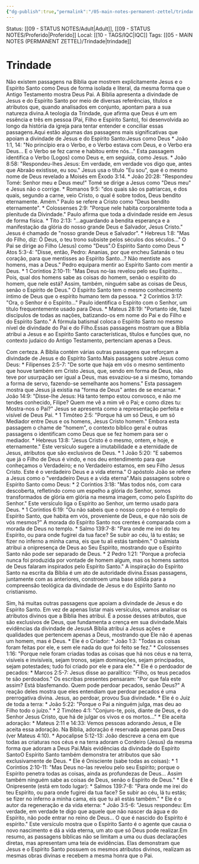 ```yaml
---
{"dg-publish":true,"permalink":"/05-main-notes-permanent-zettel/trindade/","tags":["trindade"],"noteIcon":""}
---
```


Status: [[09 - STATUS NOTES/Adult\|Adult]], [[09 - STATUS NOTES/Proferido\|Proferido]]
Local: [[10 - TAGS/IQC\|IQC]]
Tags:  [[05 - MAIN NOTES (PERMANENT ZETTEL)/Trindade\|trindade]]
# Trindade

Não existem passagens na Bíblia que mostrem explicitamente Jesus e o Espírito Santo como Deus de forma isolada e literal, da mesma forma que o Antigo Testamento mostra Deus Pai. A Bíblia apresenta a divindade de Jesus e do Espírito Santo por meio de diversas referências, títulos e atributos que, quando analisados em conjunto, apontam para a sua natureza divina.A teologia da Trindade, que afirma que Deus é um em essência e três em pessoa (Pai, Filho e Espírito Santo), foi desenvolvida ao longo da história da igreja para tentar entender e conciliar essas passagens.Aqui estão algumas das passagens mais significativas que apoiam a divindade de Jesus e do Espírito Santo:Jesus como Deus * João 1:1, 14: "No princípio era o Verbo, e o Verbo estava com Deus, e o Verbo era Deus... E o Verbo se fez carne e habitou entre nós..." Esta passagem identifica o Verbo (Logos) como Deus e, em seguida, como Jesus. * João 8:58: "Respondeu-lhes Jesus: Em verdade, em verdade vos digo que, antes que Abraão existisse, eu sou." Jesus usa o título "Eu sou", que é o mesmo nome de Deus revelado a Moisés em Êxodo 3:14. * João 20:28: "Respondeu Tomé: Senhor meu e Deus meu!" Tomé se dirige a Jesus como "Deus meu" e Jesus não o corrige. * Romanos 9:5: "dos quais são os patriarcas, e dos quais, segundo a carne, veio Cristo, o qual é sobre todos, Deus bendito eternamente. Amém." Paulo se refere a Cristo como "Deus bendito eternamente". * Colossenses 2:9: "Porque nele habita corporalmente toda a plenitude da Divindade." Paulo afirma que toda a divindade reside em Jesus de forma física. * Tito 2:13: "...aguardando a bendita esperança e a manifestação da glória do nosso grande Deus e Salvador, Jesus Cristo." Jesus é chamado de "nosso grande Deus e Salvador". * Hebreus 1:8: "Mas do Filho, diz: Ó Deus, o teu trono subsiste pelos séculos dos séculos..." O Pai se dirige ao Filho (Jesus) como "Deus".O Espírito Santo como Deus * Atos 5:3-4: "Disse, então, Pedro: Ananias, por que encheu Satanás o teu coração, para que mentisses ao Espírito Santo...? Não mentiste aos homens, mas a Deus." Pedro equipara mentir ao Espírito Santo com mentir a Deus. * 1 Coríntios 2:10-11: "Mas Deus no-las revelou pelo seu Espírito... Pois, qual dos homens sabe as coisas do homem, senão o espírito do homem, que nele está? Assim, também, ninguém sabe as coisas de Deus, senão o Espírito de Deus." O Espírito Santo tem o mesmo conhecimento íntimo de Deus que o espírito humano tem da pessoa. * 2 Coríntios 3:17: "Ora, o Senhor é o Espírito..." Paulo identifica o Espírito com o Senhor, um título frequentemente usado para Deus. * Mateus 28:19: "Portanto ide, fazei discípulos de todas as nações, batizando-os em nome do Pai e do Filho e do Espírito Santo." A fórmula batismal coloca o Espírito Santo no mesmo nível de divindade do Pai e do Filho.Essas passagens mostram que a Bíblia atribui a Jesus e ao Espírito Santo características, títulos e funções que, no contexto judaico do Antigo Testamento, pertenciam apenas a Deus.

Com certeza. A Bíblia contém várias outras passagens que reforçam a divindade de Jesus e do Espírito Santo.Mais passagens sobre Jesus como Deus: * Filipenses 2:5-7: "De sorte que haja em vós o mesmo sentimento que houve também em Cristo Jesus, que, sendo em forma de Deus, não teve por usurpação ser igual a Deus, mas esvaziou-se a si mesmo, tomando a forma de servo, fazendo-se semelhante aos homens." Esta passagem mostra que Jesus já existia na "forma de Deus" antes de se encarnar. * João 14:9: "Disse-lhe Jesus: Há tanto tempo estou convosco, e não me tendes conhecido, Filipe? Quem me vê a mim vê o Pai; e como dizes tu: Mostra-nos o Pai?" Jesus se apresenta como a representação perfeita e visível de Deus Pai. * 1 Timóteo 2:5: "Porque há um só Deus, e um só Mediador entre Deus e os homens, Jesus Cristo homem." Embora esta passagem o chame de "homem", o contexto bíblico geral e outras passagens o identificam como Deus que se fez homem para ser o mediador. * Hebreus 13:8: "Jesus Cristo é o mesmo, ontem, e hoje, e eternamente." Este versículo sugere a imutabilidade e a eternidade de Jesus, atributos que são exclusivos de Deus. * 1 João 5:20: "E sabemos que já o Filho de Deus é vindo, e nos deu entendimento para que conheçamos o Verdadeiro; e no Verdadeiro estamos, em seu Filho Jesus Cristo. Este é o verdadeiro Deus e a vida eterna." O apóstolo João se refere a Jesus como o "verdadeiro Deus e a vida eterna".Mais passagens sobre o Espírito Santo como Deus: * 2 Coríntios 3:18: "Mas todos nós, com cara descoberta, refletindo como um espelho a glória do Senhor, somos transformados de glória em glória na mesma imagem, como pelo Espírito do Senhor." Este versículo liga o Espírito ao Senhor, um termo usado para Deus. * 1 Coríntios 6:19: "Ou não sabeis que o nosso corpo é o templo do Espírito Santo, que habita em vós, proveniente de Deus, e que não sois de vós mesmos?" A morada do Espírito Santo nos crentes é comparada com a morada de Deus no templo. * Salmo 139:7-8: "Para onde me irei do teu Espírito, ou para onde fugirei da tua face? Se subir ao céu, lá tu estás; se fizer no inferno a minha cama, eis que tu ali estás também." O salmista atribui a onipresença de Deus ao Seu Espírito, mostrando que o Espírito Santo não pode ser separado de Deus. * 2 Pedro 1:21: "Porque a profecia nunca foi produzida por vontade de homem algum, mas os homens santos de Deus falaram inspirados pelo Espírito Santo." A inspiração do Espírito Santo na escrita da Bíblia é um ato de autoridade divina.Essas passagens, juntamente com as anteriores, constroem uma base sólida para a compreensão teológica da divindade de Jesus e do Espírito Santo no cristianismo.

Sim, há muitas outras passagens que apoiam a divindade de Jesus e do Espírito Santo. Em vez de apenas listar mais versículos, vamos analisar os atributos divinos que a Bíblia lhes atribui. É a posse desses atributos, que são exclusivos de Deus, que fundamenta a crença em sua divindade.Mais evidências da divindade de JesusA Bíblia atribui a Jesus ações e qualidades que pertencem apenas a Deus, mostrando que Ele não é apenas um homem, mas é Deus. * Ele é o Criador: * João 1:3: "Todas as coisas foram feitas por ele, e sem ele nada do que foi feito se fez." * Colossenses 1:16: "Porque nele foram criadas todas as coisas que há nos céus e na terra, visíveis e invisíveis, sejam tronos, sejam dominações, sejam principados, sejam potestades; tudo foi criado por ele e para ele." * Ele é o perdoador de pecados: * Marcos 2:5-7: Jesus disse ao paralítico: "Filho, os teus pecados te são perdoados." Os escribas presentes pensaram: "Por que fala este assim? Está blasfemando. Quem pode perdoar pecados, senão Deus?" A reação deles mostra que eles entendiam que perdoar pecados é uma prerrogativa divina. Jesus, ao perdoar, provou Sua divindade. * Ele é o Juiz de toda a terra: * João 5:22: "Porque o Pai a ninguém julga, mas deu ao Filho todo o juízo." * 2 Timóteo 4:1: "Conjuro-te, pois, diante de Deus, e do Senhor Jesus Cristo, que há de julgar os vivos e os mortos..." * Ele aceita adoração: * Mateus 2:11 e 14:33: Vemos pessoas adorando Jesus, e Ele aceita essa adoração. Na Bíblia, adoração é reservada apenas para Deus (ver Mateus 4:10). * Apocalipse 5:12-13: João descreve a cena em que todas as criaturas nos céus e na terra adoram o Cordeiro (Jesus) da mesma forma que adoram a Deus Pai.Mais evidências da divindade do Espírito SantoO Espírito Santo também demonstra ter atributos que são exclusivamente de Deus. * Ele é Onisciente (sabe todas as coisas): * 1 Coríntios 2:10-11: "Mas Deus no-las revelou pelo seu Espírito; porque o Espírito penetra todas as coisas, ainda as profundezas de Deus... Assim também ninguém sabe as coisas de Deus, senão o Espírito de Deus." * Ele é Onipresente (está em todo lugar): * Salmos 139:7-8: "Para onde me irei do teu Espírito, ou para onde fugirei da tua face? Se subir ao céu, lá tu estás; se fizer no inferno a minha cama, eis que tu ali estás também." * Ele é o autor da regeneração e da vida eterna: * João 3:5-6: "Jesus respondeu: Em verdade, em verdade te digo que aquele que não nascer da água e do Espírito, não pode entrar no reino de Deus... O que é nascido do Espírito é espírito." Este versículo mostra que o Espírito Santo é o agente que causa o novo nascimento e dá a vida eterna, um ato que só Deus pode realizar.Em resumo, as passagens bíblicas não se limitam a uma ou duas declarações diretas, mas apresentam uma teia de evidências. Elas demonstram que Jesus e o Espírito Santo possuem os mesmos atributos divinos, realizam as mesmas obras divinas e recebem a mesma honra que o Pai.